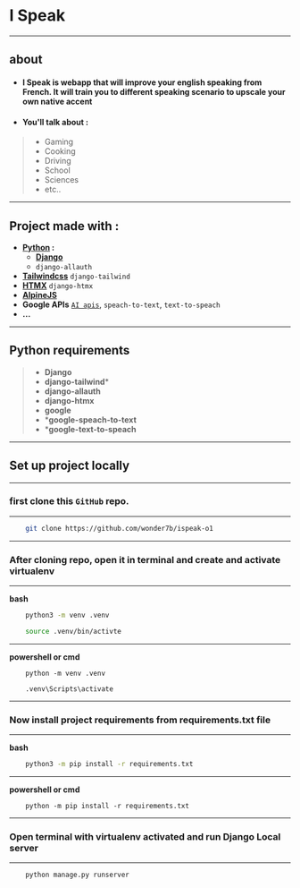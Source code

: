 # I Speak
***
## about

- #### I Speak is webapp that will improve your english speaking from French. It will train you to different speaking scenario to upscale your own native accent
- #### You'll talk about :
>    - Gaming
>    - Cooking
>    - Driving
>    - School
>    - Sciences
>    - etc..
****

## Project made with :

- **[Python](https://www.python.org) :**
  - **[Django](https://docs.djangoproject.com)**
  - `django-allauth`
- **[Tailwindcss](https://tailwind.com)** `django-tailwind`
- **[HTMX](https://www.htmx.org)** `django-htmx`
- **[AlpineJS](https://alpinejs.dev)**
- **Google APIs** [`AI apis`](https://aistudio.google.com), `speach-to-text`, `text-to-speach`
- **...**

****

## Python requirements
>- **Django**
>- **django-tailwind***
>- **django-allauth**
>- **django-htmx**
>- **google**
>- ***google-speach-to-text**
>- ***google-text-to-speach**
****

## Set up project locally
****
### **first clone this `GitHub` repo.**
****
```bash
    git clone https://github.com/wonder7b/ispeak-o1 
```
****
### **After cloning repo, open it in terminal and create and activate virtualenv**
****
 **bash**
```bash
    python3 -m venv .venv
```
```bash
    source .venv/bin/activte
```
****
**powershell or cmd**
```shell
    python -m venv .venv
```
```shell
    .venv\Scripts\activate
```
****
### **Now install project requirements from requirements.txt file**
****
**bash**
```bash
    python3 -m pip install -r requirements.txt
```
****
**powershell or cmd**
```shell
    python -m pip install -r requirements.txt
```
****
### Open terminal with virtualenv activated and run Django Local server
****
```shell
    python manage.py runserver
```
